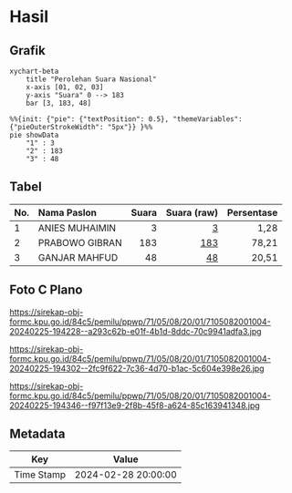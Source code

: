 # Hasil

## Grafik

```mermaid
xychart-beta
    title "Perolehan Suara Nasional"
    x-axis [01, 02, 03]
    y-axis "Suara" 0 --> 183
    bar [3, 183, 48]
```

```mermaid
%%{init: {"pie": {"textPosition": 0.5}, "themeVariables": {"pieOuterStrokeWidth": "5px"}} }%%
pie showData
    "1" : 3
    "2" : 183
    "3" : 48
```

## Tabel

| No. | Nama Paslon    | Suara | Suara (raw) | Persentase |
|:--- |:-------------- | -----:| -----------:| ----------:|
| 1   | ANIES MUHAIMIN | 3     | [3][p-1]    | 1,28       |
| 2   | PRABOWO GIBRAN | 183   | [183][p-2]  | 78,21      |
| 3   | GANJAR MAHFUD  | 48    | [48][p-3]   | 20,51      |


[p-1]: https://github.com/gigit-pemilu/pemilu-2024/blob/main/pilpres/hitung-suara/sub/71-sulawesi-utara/sub/05-minahasa-selatan/sub/08-sinonsayang/sub/2001-blongko/sub/004-tps/sub/paslon-1.txt
[p-2]: https://github.com/gigit-pemilu/pemilu-2024/blob/main/pilpres/hitung-suara/sub/71-sulawesi-utara/sub/05-minahasa-selatan/sub/08-sinonsayang/sub/2001-blongko/sub/004-tps/sub/paslon-2.txt
[p-3]: https://github.com/gigit-pemilu/pemilu-2024/blob/main/pilpres/hitung-suara/sub/71-sulawesi-utara/sub/05-minahasa-selatan/sub/08-sinonsayang/sub/2001-blongko/sub/004-tps/sub/paslon-3.txt

## Foto C Plano

https://sirekap-obj-formc.kpu.go.id/84c5/pemilu/ppwp/71/05/08/20/01/7105082001004-20240225-194228--a293c62b-e01f-4b1d-8ddc-70c9941adfa3.jpg

https://sirekap-obj-formc.kpu.go.id/84c5/pemilu/ppwp/71/05/08/20/01/7105082001004-20240225-194302--2fc9f622-7c36-4d70-b1ac-5c604e398e26.jpg

https://sirekap-obj-formc.kpu.go.id/84c5/pemilu/ppwp/71/05/08/20/01/7105082001004-20240225-194346--f97f13e9-2f8b-45f8-a624-85c163941348.jpg


## Metadata

| Key        | Value               |
| ---------- | ------------------- |
| Time Stamp | 2024-02-28 20:00:00 |



